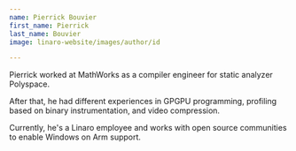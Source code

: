 ```yaml
---
name: Pierrick Bouvier
first_name: Pierrick
last_name: Bouvier
image: linaro-website/images/author/id

---
```


Pierrick worked at MathWorks as a compiler engineer for static analyzer Polyspace.

After that, he had different experiences in GPGPU programming, profiling based on binary instrumentation, and video compression.

Currently, he's a Linaro employee and works with open source communities to enable Windows on Arm support.
